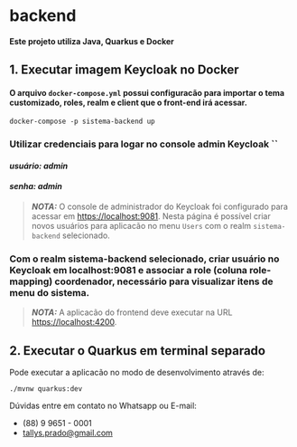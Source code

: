 # backend
#### Este projeto utiliza Java, Quarkus e Docker
## 1. Executar imagem Keycloak no Docker
#### O arquivo `docker-compose.yml` possui configuracão para importar o tema customizado, roles, realm e client que o front-end irá acessar.
```shell script
docker-compose -p sistema-backend up
```

### Utilizar credenciais para logar no console admin Keycloak ``
#### **_usuário: admin_**
#### **_senha: admin_**
> **_NOTA:_**  O console de administrador do Keycloak foi configurado para acessar em <https://localhost:9081>. Nesta 
> página é possível criar novos usuários para aplicacão no menu `Users` com o realm `sistema-backend` selecionado.


### Com o realm sistema-backend selecionado, criar usuário no Keycloak em localhost:9081 e associar a role (coluna role-mapping) coordenador, necessário para visualizar itens de menu do sistema.

> **_NOTA:_**  A aplicacão do frontend deve executar na URL <https://localhost:4200>.



## 2. Executar o Quarkus em terminal separado

Pode executar a aplicacão no modo de desenvolvimento através de:

```shell script
./mvnw quarkus:dev
```

Dúvidas entre em contato no Whatsapp ou E-mail:
- (88) 9 9651 - 0001
- tallys.prado@gmail.com
